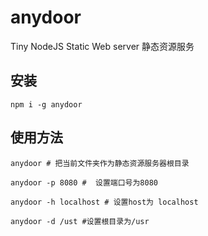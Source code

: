 # anydoor

Tiny NodeJS Static Web server
静态资源服务

## 安装

```
npm i -g anydoor
```

## 使用方法

```
anydoor # 把当前文件夹作为静态资源服务器根目录

anydoor -p 8080 #  设置端口号为8080

anydoor -h localhost # 设置host为 localhost

anydoor -d /ust #设置根目录为/usr
```
